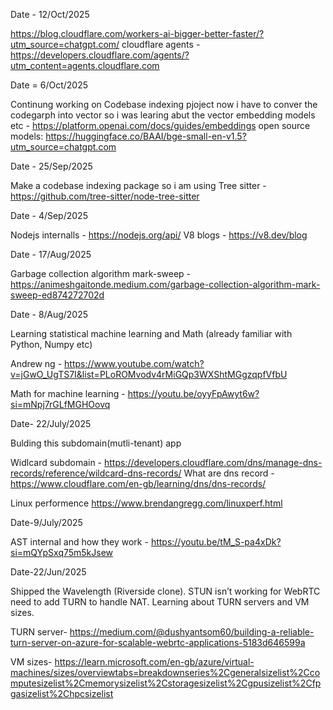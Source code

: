 Date - 12/Oct/2025

https://blog.cloudflare.com/workers-ai-bigger-better-faster/?utm_source=chatgpt.com/
cloudflare agents - https://developers.cloudflare.com/agents/?utm_content=agents.cloudflare.com

Date = 6/Oct/2025

Continung working on Codebase indexing pjoject now i have to conver the codegarph 
into vector so i was learing abut the vector embedding models etc - https://platform.openai.com/docs/guides/embeddings
open source models: https://huggingface.co/BAAI/bge-small-en-v1.5?utm_source=chatgpt.com

Date - 25/Sep/2025

Make a codebase indexing package so i am using Tree sitter - https://github.com/tree-sitter/node-tree-sitter


Date - 4/Sep/2025

Nodejs internalls - https://nodejs.org/api/
V8 blogs - https://v8.dev/blog

Date - 17/Aug/2025

Garbage collection algorithm mark-sweep - https://animeshgaitonde.medium.com/garbage-collection-algorithm-mark-sweep-ed874272702d

Date - 8/Aug/2025

Learning statistical machine learning and Math (already familiar with Python, Numpy etc)

Andrew ng - https://www.youtube.com/watch?v=jGwO_UgTS7I&list=PLoROMvodv4rMiGQp3WXShtMGgzqpfVfbU

Math for machine learning - https://youtu.be/oyyFpAwyt6w?si=mNpj7rGLfMGHOovq

Date- 22/July/2025

Bulding this subdomain(mutli-tenant) app

Widlcard subdomain - https://developers.cloudflare.com/dns/manage-dns-records/reference/wildcard-dns-records/
What are dns record - https://www.cloudflare.com/en-gb/learning/dns/dns-records/

Linux performence https://www.brendangregg.com/linuxperf.html

Date-9/July/2025

AST internal and how they work - https://youtu.be/tM_S-pa4xDk?si=mQYpSxq75m5kJsew

Date-22/Jun/2025

Shipped the Wavelength (Riverside clone). STUN isn’t working for WebRTC need to add TURN to handle NAT. Learning about TURN servers and VM sizes.

TURN server- https://medium.com/@dushyantsom60/building-a-reliable-turn-server-on-azure-for-scalable-webrtc-applications-5183d646599a

VM sizes- https://learn.microsoft.com/en-gb/azure/virtual-machines/sizes/overviewtabs=breakdownseries%2Cgeneralsizelist%2Ccomputesizelist%2Cmemorysizelist%2Cstoragesizelist%2Cgpusizelist%2Cfpgasizelist%2Chpcsizelist

